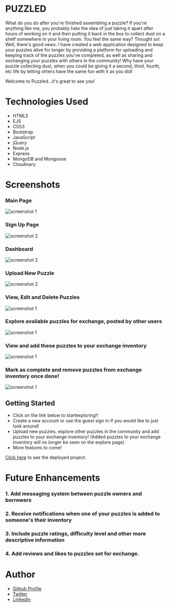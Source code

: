 
# PUZZLED
What do you do after you're finished assembling a puzzle? If you're anything like me, you probably hate the idea of just taking it apart after hours of working on it and then putting it back in the box to collect dust on a shelf somewhere in your living room. You feel the same way? Thought so! Well, there's good news: I have created a web application designed to keep your puzzles alive for longer by providing a platform for uploading and keeping track of the puzzles you've completed, as well as sharing and exchanging your puzzles with others in the community! Why have your puzzle collecting dust, when you could be giving it a second, third, fourth, etc life by letting others have the same fun with it as you did!

Welcome to Puzzled...it's great to see you!

# Technologies Used 

- HTML5
- EJS
- CSS3
- Bootstrap
- JavaScript
- jQuery
- Node.js
- Express
- MongoDB and Mongoose
- Cloudinary

# Screenshots
### Main Page
![screenshot 1](https://i.imgur.com/AtXB0XZ.png)

### Sign Up Page
![screenshot 2](https://i.imgur.com/nxgyR7L.png)

### Dashboard
![screenshot 2](https://i.imgur.com/UScQW7x.png)

### Upload New Puzzle
![screenshot 2](https://i.imgur.com/cJdyuYy.png)

### View, Edit and Delete Puzzles
![screenshot 1](https://i.imgur.com/RgApkO1.png)

### Explore available puzzles for exchange, posted by other users
![screenshot 1](https://i.imgur.com/nNAVukp.png)

### View and add these puzzles to your exchange inventory
![screenshot 1](https://i.imgur.com/HSjszlf.png)

### Mark as complete and remove puzzles from exchange inventory once done!
![screenshot 1](https://i.imgur.com/ivxZaWy.png)

## Getting Started
- Click on the link below to startexploring!!
- Create a new account or use the guest sign in if you would like to just look around!
- Upload new puzzles, explore other puzzles in the community and add puzzles to your exchange inventory! (Added puzzles to your exchange inventory will no longer be seen on the explore page)
- More features to come!

[Click here](https://ga-puzzled.herokuapp.com/) to see the deployed project.

# Future Enhancements

### 1. Add messaging system between puzzle owners and borrowers
### 2. Receive notifications when one of your puzzles is added to someone's their inventory
### 3. Include puzzle ratings, difficulty level and other more descriptive information
### 4. Add reviews and likes to puzzles set for exchange. 

# Author
- [Github Profile](https://github.com/polina-g) 
- [Twitter](https://twitter.com/ThisIsPolinaG)
- [LinkedIn](linkedin.com/in/polina-gorbunova-71657170)